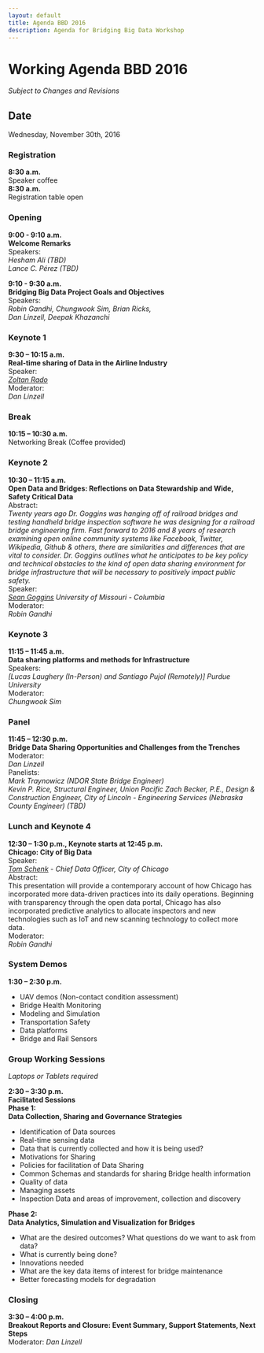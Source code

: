 ```yaml
---
layout: default
title: Agenda BBD 2016
description: Agenda for Bridging Big Data Workshop
---
```


# Working Agenda BBD 2016  
_Subject to Changes and Revisions_

## Date
Wednesday, November 30th, 2016 

### Registration
**8:30 a.m.**   
Speaker coffee   
**8:30 a.m.**   
Registration table open  

### Opening

**9:00 - 9:10 a.m.**             
**Welcome Remarks**  
Speakers:           
_Hesham Ali (TBD)  
Lance C. Pérez (TBD)_

**9:10 - 9:30 a.m.**        
**Bridging Big Data Project Goals and Objectives**  
Speakers:     
_Robin Gandhi, Chungwook Sim, Brian Ricks,  
Dan Linzell, Deepak Khazanchi_   

### Keynote 1
**9:30 – 10:15 a.m.**        
**Real-time sharing of Data in the Airline Industry**  
Speaker:   
_[Zoltan Rado](http://www.aviationsafetytechnologies.com/dr-zoltan-rado/)_  
Moderator:   
_Dan Linzell_  

### Break
**10:15 – 10:30 a.m.**      
Networking Break (Coffee provided)

### Keynote 2
**10:30 – 11:15 a.m.   
Open Data and Bridges: Reflections on Data Stewardship and Wide, Safety Critical Data**  
Abstract:  
_Twenty years ago Dr. Goggins was hanging off of railroad bridges and testing handheld bridge inspection software he was designing for a railroad bridge engineering firm. Fast forward to 2016 and 8 years of research examining open online community systems like Facebook, Twitter, Wikipedia, Github & others, there are similarities and differences that are vital to consider. Dr. Goggins outlines what he anticipates to be key policy and technical obstacles to the kind of open data sharing environment for bridge infrastructure that will be necessary to positively impact public safety._  
Speaker:   
_[Sean Goggins](https://education.missouri.edu/person/sean-goggins/) University of Missouri - Columbia_  
Moderator:   
_Robin Gandhi_                                 

### Keynote 3
**11:15 – 11:45 a.m.   
Data sharing platforms and methods for Infrastructure**  
Speakers:   
_[Lucas Laughery (In-Person) and Santiago Pujol (Remotely)] Purdue University_   
Moderator:  
_Chungwook Sim_   

### Panel
**11:45 – 12:30 p.m.   
Bridge Data Sharing Opportunities and Challenges from the Trenches**  
Moderator:      
_Dan Linzell_  
Panelists:       
_Mark Traynowicz (NDOR State Bridge Engineer)    
Kevin P. Rice, Structural Engineer, Union Pacific 
Zach Becker, P.E., Design & Construction Engineer, City of Lincoln - Engineering Services
(Nebraska County Engineer) (TBD)_  
                                                                        
### Lunch and Keynote 4  
**12:30 – 1:30 p.m., Keynote starts at 12:45 p.m.   
Chicago: City of Big Data**     
Speaker:    
_[Tom Schenk](http://tomschenkjr.net) - Chief Data Officer, City of Chicago_  
Abstract:  
This presentation will provide a contemporary account of how Chicago has incorporated more data-driven practices into its daily operations. Beginning with transparency through the open data portal, Chicago has also incorporated predictive analytics to allocate inspectors and new technologies such as IoT and new scanning technology to collect more data.  
Moderator:  
_Robin Gandhi_  

### System Demos
**1:30 – 2:30 p.m.**   
- UAV demos (Non-contact condition assessment)  
- Bridge Health Monitoring  
- Modeling and Simulation  
- Transportation Safety  
- Data platforms  
- Bridge and Rail Sensors  

### Group Working Sessions
_Laptops or Tablets required_

**2:30 – 3:30 p.m.      
Facilitated Sessions**    
**Phase 1:   
Data Collection, Sharing and Governance Strategies**      
- Identification of Data sources   
- Real-time sensing data  
- Data that is currently collected and how it is being used?  
- Motivations for Sharing  
- Policies for facilitation of Data Sharing  
- Common Schemas and standards for sharing Bridge health information  
- Quality of data  
- Managing assets  
- Inspection Data and areas of improvement, collection and discovery  

**Phase 2:   
Data Analytics, Simulation and Visualization for Bridges**   
- What are the desired outcomes? What questions do we want to ask from data?  
- What is currently being done?  
- Innovations needed  
- What are the key data items of interest for bridge maintenance  
- Better forecasting models for degradation            
       

### Closing
**3:30 – 4:00 p.m.  
Breakout Reports  and Closure: Event Summary, Support Statements, Next Steps**   
Moderator: 
_Dan Linzell_
